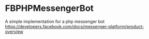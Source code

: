 # FBPHPMessengerBot
A simple implementation for a php messenger bot https://developers.facebook.com/docs/messenger-platform/product-overview

